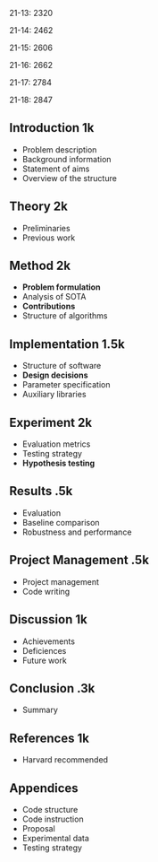 21-13: 2320

21-14: 2462

21-15: 2606

21-16: 2662

21-17: 2784

21-18: 2847



## Introduction 1k

- Problem description
- Background information
- Statement of aims
- Overview of the structure



## Theory 2k

- Preliminaries
- Previous work



## Method 2k

- **Problem formulation**
- Analysis of SOTA
- **Contributions**
- Structure of algorithms



## Implementation 1.5k

- Structure of software
- **Design decisions**
- Parameter specification
- Auxiliary libraries



## Experiment 2k

- Evaluation metrics
- Testing strategy
- **Hypothesis testing**



## Results .5k

- Evaluation
- Baseline comparison
- Robustness and performance



## Project Management .5k

- Project management
- Code writing



## Discussion 1k

- Achievements
- Deficiences
- Future work



## Conclusion .3k

- Summary



## References 1k

- Harvard recommended



## Appendices

- Code structure
- Code instruction
- Proposal
- Experimental data
- Testing strategy



